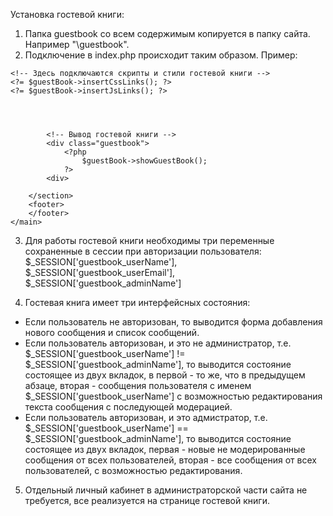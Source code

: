 Установка гостевой книги:
1. Папка guestbook со всем содержимым копируется в папку сайта. Например "\guestbook\".
2. Подключение в index.php происходит таким образом. Пример:

<?php
    session_start();
    require_once __DIR__."\guestbook\guestbook.php"; //Путь к гостевой книге
    use guestbook\GuestBook;
    $guestBook = new GuestBook();
?>
<!DOCTYPE html>
<html>
<head>
    <meta charset="utf-8">
    <title>Гостевая книга</title>

    <!-- Здесь подключаются скрипты и стили гостевой книги -->
    <?= $guestBook->insertCssLinks(); ?>
    <?= $guestBook->insertJsLinks(); ?>   
</head>
<body>
    <main class="content">
        <header>
        </header>
        <section class="wrapper">
          
            <!-- Вывод гостевой книги -->
            <div class="guestbook">
                <?php 
                    $guestBook->showGuestBook(); 
                ?>
            <div>
              
        </section>
        <footer>
        </footer>
    </main>
</body>
</html>

3. Для работы гостевой книги необходимы три переменные сохраненные в сессии при авторизации пользователя:
$_SESSION['guestbook_userName'], 
$_SESSION['guestbook_userEmail'], 
$_SESSION['guestbook_adminName']

4. Гостевая книга имеет три интерфейсных состояния:
  - Если пользователь не авторизован, то выводится форма добавления нового сообщения и список сообщений.
  - Если пользователь авторизован, и это не администратор, т.е. $_SESSION['guestbook_userName'] != $_SESSION['guestbook_adminName'], то выводится состояние состоящее из двух вкладок, в первой - то же, что в предыдущем абзаце, вторая - сообщения пользователя с именем $_SESSION['guestbook_userName'] с возможностью редактирования текста сообщения с последующей модерацией.
  - Если пользователь авторизован, и это адмистратор, т.е. $_SESSION['guestbook_userName'] == $_SESSION['guestbook_adminName'], то выводится состояние состоящее из двух вкладок, первая - новые не модерированные сообщения от всех пользователей, вторая - все сообщения от всех пользователей, с возможностью редактирования.
  
5. Отдельный личный кабинет в администраторской части сайта не требуется, все реализуется на странице гостевой книги.
